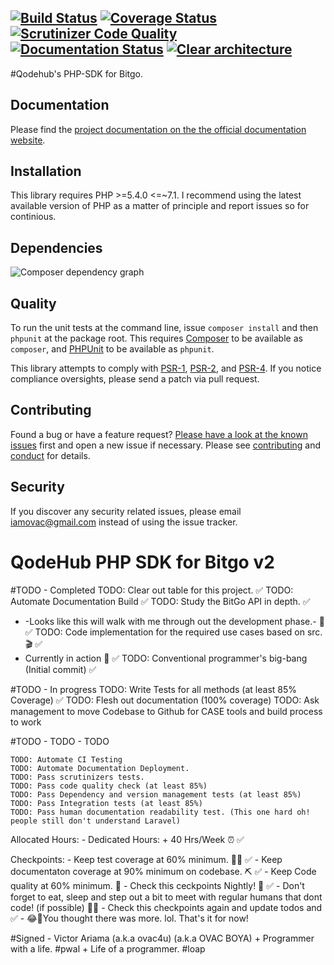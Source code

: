 [![Build Status][travis-image]][travis-url] [![Coverage Status][coveralls-image]][coveralls-url] [![Scrutinizer Code Quality][scrutinizer-image]][scrutinizer-url]  [![Documentation Status][readthedocs-image]][readthedocs-url] [![Clear architecture][clear-architecture-image]][clear-architecture-url]
---

#Qodehub's PHP-SDK for Bitgo.

## Documentation

Please find the [project documentation on the the official documentation website](http://qodehub.github.io/bitgo-php).

## Installation

This library requires PHP >=5.4.0 <=~7.1. I recommend using the latest available version of PHP as a matter of principle and report issues so for continious.

## Dependencies

![Composer dependency graph](https://rawgit.com/qodehub/bitgo-php/master/doc/dependencies.svg)

## Quality

To run the unit tests at the command line, issue `composer install` and then `phpunit` at the package root. This requires [Composer](http://getcomposer.org/) to be available as `composer`, and [PHPUnit](http://phpunit.de/manual/) to be available as `phpunit`.

This library attempts to comply with [PSR-1][], [PSR-2][], and [PSR-4][]. If you notice compliance oversights, please send a patch via pull request.

## Contributing

Found a bug or have a feature request? [Please have a look at the known issues](https://github.com/qodehub/bitgo-php/issues) first and open a new issue if necessary. Please see [contributing](CONTRIBUTING.md) and [conduct](CONDUCT.md) for details.

## Security

If you discover any security related issues, please email iamovac@gmail.com instead of using the issue tracker.

[travis-image]: https://secure.travis-ci.org/qodehub/bitgo-php.svg
[travis-url]: https://travis-ci.org/qodehub/bitgo-php
[coveralls-image]: https://coveralls.io/repos/qodehub/bitgo-php/badge.svg?branch=master&service=github
[coveralls-url]: https://coveralls.io/github/qodehub/bitgo-php?branch=master
[scrutinizer-image]: https://scrutinizer-ci.com/g/qodehub/bitgo-php/badges/quality-score.png?b=master
[scrutinizer-url]: https://scrutinizer-ci.com/g/qodehub/bitgo-php/?branch=master
[readthedocs-image]: https://readthedocs.org/projects/qodehub-bitgo-php/badge/?version=latest
[readthedocs-url]: http://qodehub-bitgo-php.readthedocs.io/en/latest/?badge=latest
[clear-architecture-image]: https://img.shields.io/badge/Clear%20Architecture-%E2%9C%94-brightgreen.svg
[clear-architecture-url]: https://github.com/jkphl/clear-architecture
[author-url]: http://www.qodehub.com
[PSR-1]: https://github.com/php-fig/fig-standards/blob/master/accepted/PSR-1-basic-coding-standard.md
[PSR-2]: https://github.com/php-fig/fig-standards/blob/master/accepted/PSR-2-coding-style-guide.md
[PSR-4]: https://github.com/php-fig/fig-standards/blob/master/accepted/PSR-4-autoloader.md


# QodeHub PHP SDK for Bitgo v2

#TODO - Completed
TODO: Clear out table for this project. ✅
TODO: Automate Documentation Build ✅
TODO: Study the BitGo API in depth. ✅
- -Looks like this will walk with me through out the development phase.- 📝 ✅
TODO: Code implementation for the required use cases based on src. 🎬 ✅
- Currently in action 🎉 ✅
TODO: Conventional programmer's big-bang (Initial commit) ✅


#TODO - In progress
TODO: Write Tests for all methods (at least 85% Coverage) ✅
TODO: Flesh out documentation (100% coverage)
TODO: Ask management to move Codebase to Github for CASE tools and build process to work

#TODO - TODO - TODO
```
TODO: Automate CI Testing
TODO: Automate Documentation Deployment.
TODO: Pass scrutinizers tests.
TODO: Pass code quality check (at least 85%)
TODO: Pass Dependency and version management tests (at least 85%)
TODO: Pass Integration tests (at least 85%)
TODO: Pass human documentation readability test. (This one hard oh! people still don't understand Laravel)
```


Allocated Hours:
    - Dedicated Hours:
        + 40 Hrs/Week ⏰ ✅

Checkpoints:
    - Keep test coverage at 60% minimum. 👩‍⚕️ ✅
    - Keep documentaton coverage at 90% minimum on codebase. ⛏ ✅
    - Keep Code quality at 60% minimum. 🐞
    - Check this ceckpoints Nightly! 💋 ✅
    - Don't forget to eat, sleep and step out a bit to meet with regular humans that dont code! (if possible) 🤷‍♂️
    - Check this checkpoints again and update todos and ✅
        - 😂🤣You thought there was more. lol. That's it for now!


#Signed
    - Victor Ariama (a.k.a ovac4u) (a.k.a OVAC BOYA)
        + Programmer with a life. #pwal
        + Life of a programmer. #loap
